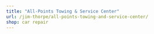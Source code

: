 ```yaml
---
title: "All-Points Towing & Service Center"
url: /jim-thorpe/all-points-towing-and-service-center/
shop: car repair
---
```

